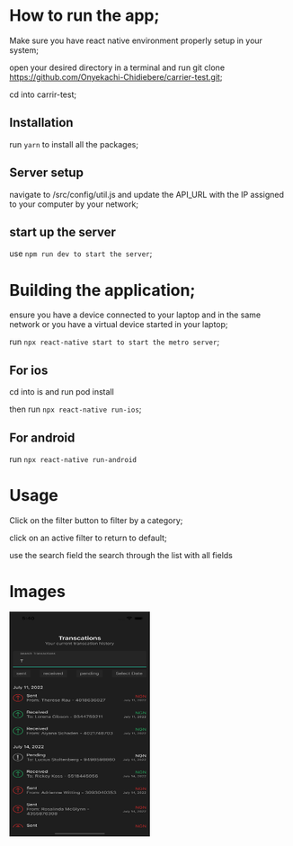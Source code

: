 # How to run the app;

Make sure you have react native environment properly setup in your system;

open your desired directory in a terminal and run 
git clone https://github.com/Onyekachi-Chidiebere/carrier-test.git;

cd into carrir-test;

## Installation

run ```yarn```  to install all the packages;

## Server setup
navigate to /src/config/util.js and update the API_URL with the IP assigned to your computer by your network;

## start up the server

use ```npm run dev to start the server```;

# Building the application;

ensure you have a device connected to your laptop and in the same network or you have a virtual device started in your laptop;

run ```npx react-native start to start the metro server```;

## For ios

cd into is and run pod install

then run ```npx react-native run-ios```;

## For android 
run ```npx react-native run-android ```


# Usage
Click on the filter button to filter by a category;

click on an active filter to return to default;

use the search field the search through the list with all fields

# Images 
<img src="/src/images/fullImage.png" width="250" height="400">